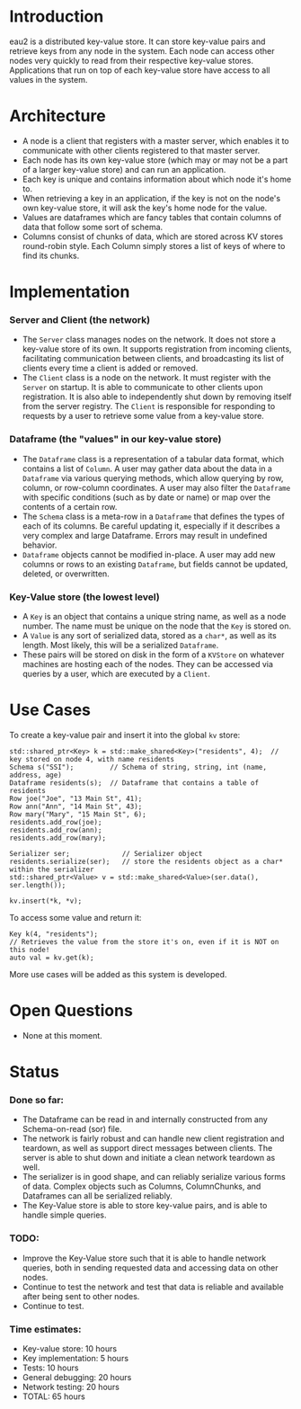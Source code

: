 # Introduction
eau2 is a distributed key-value store. It can store key-value pairs and retrieve keys from any node in the system. Each node can access other nodes very quickly to read from their respective key-value stores. Applications that run on top of each key-value store have access to all values in the system.

# Architecture
* A node is a client that registers with a master server, which enables it to communicate with other clients registered to that master server.
* Each node has its own key-value store (which may or may not be a part of a larger key-value store) and can run an application.
* Each key is unique and contains information about which node it's home to. 
* When retrieving a key in an application, if the key is not on the node's own key-value store, it will ask the key's home node for the value. 
* Values are dataframes which are fancy tables that contain columns of data that follow some sort of schema.
* Columns consist of chunks of data, which are stored across KV stores round-robin style. Each Column simply stores a list of keys of where to find its chunks.

# Implementation
### Server and Client (the network)
* The `Server` class manages nodes on the network. It does not store a key-value store of its own. It supports registration from incoming clients, facilitating communication between clients, and broadcasting its list of clients every time a client is added or removed.
* The `Client` class is a node on the network. It must register with the `Server` on startup. It is able to communicate to other clients upon registration. It is also able to independently shut down by removing itself from the server registry. The `Client` is responsible for responding to requests by a user to retrieve some value from a key-value store. 

### Dataframe (the "values" in our key-value store)
* The `Dataframe` class is a representation of a tabular data format, which contains a list of `Column`. A user may gather data about the data in a `Dataframe` via various querying methods, which allow querying by row, column, or row-column coordinates. A user may also filter the `Dataframe` with specific conditions (such as by date or name) or map over the contents of a certain row.
* The `Schema` class is a meta-row in a `Dataframe` that defines the types of each of its columns. Be careful updating it, especially if it describes a very complex and large Dataframe. Errors may result in undefined behavior.
* `Dataframe` objects cannot be modified in-place. A user may add new columns or rows to an existing `Dataframe`, but fields cannot be updated, deleted, or overwritten.

### Key-Value store (the lowest level)
* A `Key` is an object that contains a unique string name, as well as a node number. The name must be unique on the node that the `Key` is stored on.
* A `Value` is any sort of serialized data, stored as a `char*`, as well as its length. Most likely, this will be a serialized `Dataframe`.
* These pairs will be stored on disk in the form of a `KVStore` on whatever machines are hosting each of the nodes. They can be accessed via queries by a user, which are executed by a `Client`.

# Use Cases
To create a key-value pair and insert it into the global `kv` store:
```
std::shared_ptr<Key> k = std::make_shared<Key>("residents", 4);  // key stored on node 4, with name residents
Schema s("SSI");         // Schema of string, string, int (name, address, age)
Dataframe residents(s);  // Dataframe that contains a table of residents
Row joe("Joe", "13 Main St", 41);
Row ann("Ann", "14 Main St", 43);
Row mary("Mary", "15 Main St", 6);
residents.add_row(joe);
residents.add_row(ann);
residents.add_row(mary);

Serializer ser;             // Serializer object
residents.serialize(ser);   // store the residents object as a char* within the serializer
std::shared_ptr<Value> v = std::make_shared<Value>(ser.data(), ser.length());

kv.insert(*k, *v);
```
To access some value and return it:
```
Key k(4, "residents");
// Retrieves the value from the store it's on, even if it is NOT on this node!
auto val = kv.get(k);
```
More use cases will be added as this system is developed.

# Open Questions
* None at this moment.

# Status
### Done so far:
* The Dataframe can be read in and internally constructed from any Schema-on-read (sor) file. 
* The network is fairly robust and can handle new client registration and teardown, as well as support direct messages between clients. The server is able to shut down and initiate a clean network teardown as well. 
* The serializer is in good shape, and can reliably serialize various forms of data. Complex objects such as Columns, ColumnChunks, and Dataframes can all be serialized reliably.
* The Key-Value store is able to store key-value pairs, and is able to handle simple queries.

### TODO:
* Improve the Key-Value store such that it is able to handle network queries, both in sending requested data and accessing data on other nodes.
* Continue to test the network and test that data is reliable and available after being sent to other nodes.
* Continue to test.

### Time estimates:
* Key-value store: 10 hours
* Key implementation: 5 hours
* Tests: 10 hours
* General debugging: 20 hours
* Network testing: 20 hours
* TOTAL: 65 hours
